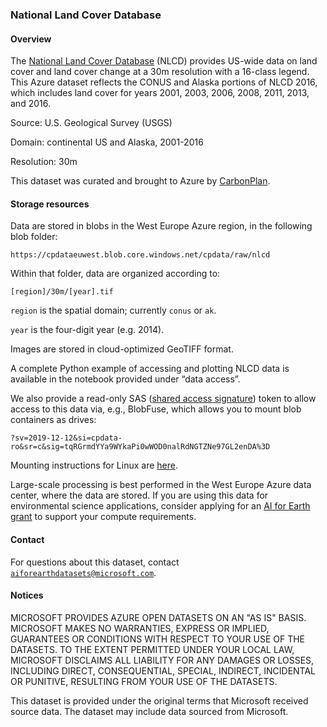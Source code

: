 ### National Land Cover Database

#### Overview

The [National Land Cover Database](https://www.mrlc.gov/national-land-cover-database-nlcd-2016) (NLCD) provides US-wide data on land cover and land cover change at a 30m resolution with a 16-class legend.  This Azure dataset reflects the CONUS and Alaska portions of NLCD 2016, which includes land cover for years 2001, 2003, 2006, 2008, 2011, 2013, and 2016.  

Source: U.S. Geological Survey (USGS)

Domain: continental US and Alaska, 2001-2016

Resolution: 30m

This dataset was curated and brought to Azure by [CarbonPlan](https://carbonplan.org/).


#### Storage resources

Data are stored in blobs in the West Europe Azure region, in the following blob folder:

`https://cpdataeuwest.blob.core.windows.net/cpdata/raw/nlcd`

Within that folder, data are organized according to:

`[region]/30m/[year].tif`

`region` is the spatial domain; currently `conus` or `ak`.

`year` is the four-digit year (e.g. 2014).

Images are stored in cloud-optimized GeoTIFF format. 

A complete Python example of accessing and plotting NLCD data is available in the notebook provided under &ldquo;data access&rdquo;.

We also provide a read-only SAS (<a href="https://docs.microsoft.com/en-us/azure/storage/common/storage-sas-overview">shared access signature</a>) token to allow access to this data via, e.g., BlobFuse, which allows you to mount blob containers as drives:

`?sv=2019-12-12&si=cpdata-ro&sr=c&sig=tqRGrmdYYa9WYkaPi0wWOD0nalRdNGTZNe97GL2enDA%3D`

Mounting instructions for Linux are [here](https://docs.microsoft.com/en-us/azure/storage/blobs/storage-how-to-mount-container-linux).

Large-scale processing is best performed in the West Europe Azure data center, where the data are stored.  If you are using this data for environmental science applications, consider applying for an [AI for Earth grant](http://aka.ms/ai4egrants) to support your compute requirements.


#### Contact

For questions about this dataset, contact [`aiforearthdatasets@microsoft.com`](mailto:aiforearthdatasets@microsoft.com?subject=nlcd%20question).


#### Notices

MICROSOFT PROVIDES AZURE OPEN DATASETS ON AN "AS IS" BASIS. MICROSOFT MAKES NO WARRANTIES, EXPRESS OR IMPLIED, GUARANTEES OR CONDITIONS WITH RESPECT TO YOUR USE OF THE DATASETS. TO THE EXTENT PERMITTED UNDER YOUR LOCAL LAW, MICROSOFT DISCLAIMS ALL LIABILITY FOR ANY DAMAGES OR LOSSES, INCLUDING DIRECT, CONSEQUENTIAL, SPECIAL, INDIRECT, INCIDENTAL OR PUNITIVE, RESULTING FROM YOUR USE OF THE DATASETS. 

This dataset is provided under the original terms that Microsoft received source data. The dataset may include data sourced from Microsoft.
